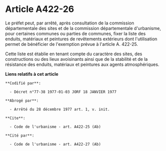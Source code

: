 # Article A422-26

Le préfet peut, par arrêté, après consultation de la commission départementale des sites et de la commission départementale
d'urbanisme, pour certaines communes ou parties de communes, fixer la liste des enduits, matériaux et peintures de
revêtements extérieurs dont l'utilisation permet de bénéficier de l'exemption prévue à l'article A. 422-25.

Cette liste est établie en tenant compte du caractère des sites, des constructions ou des lieux avoisinants ainsi que de la
stabilité et de la résistance des enduits, matériaux et peintures aux agents atmosphériques.

**Liens relatifs à cet article**

	**Codifié par**:

	  - Décret n°77-38 1977-01-03 JORF 18 JANVIER 1977

	**Abrogé par**:

	  - Arrêté du 28 décembre 1977 art. 1, v. init.

	**Cite**:

	  - Code de l'urbanisme - art. A422-25 (Ab)

	**Cité par**:

	  - Code de l'urbanisme - art. A422-27 (Ab)
